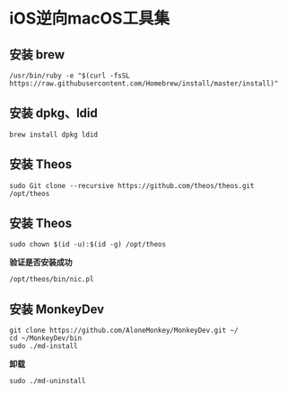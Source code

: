 # iOS逆向macOS工具集

## 安装 brew

    /usr/bin/ruby -e "$(curl -fsSL https://raw.githubusercontent.com/Homebrew/install/master/install)"

## 安装 dpkg、ldid

    brew install dpkg ldid

## 安装 Theos

    sudo Git clone --recursive https://github.com/theos/theos.git /opt/theos

## 安装 Theos

    sudo chown $(id -u):$(id -g) /opt/theos
**验证是否安装成功**

    /opt/theos/bin/nic.pl

## 安装 MonkeyDev

    git clone https://github.com/AloneMonkey/MonkeyDev.git ~/
    cd ~/MonkeyDev/bin
    sudo ./md-install

**卸载**

    sudo ./md-uninstall
